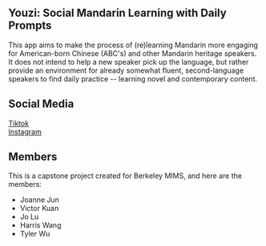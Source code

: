 ## Youzi: Social Mandarin Learning with Daily Prompts
This app aims to make the process of (re)learning Mandarin more engaging for American-born Chinese (ABC's) and other Mandarin heritage speakers.
It does not intend to help a new speaker pick up the language, but rather provide an environment for already somewhat fluent, second-language speakers to find daily practice -- learning novel and contemporary content.

## Social Media
[Tiktok](https://www.tiktok.com/@youzichinese)  
[Instagram](https://www.instagram.com/tinykelv/)  

## Members
This is a capstone project created for Berkeley MIMS, and here are the members:
- Joanne Jun
- Victor Kuan
- Jo Lu
- Harris Wang
- Tyler Wu
